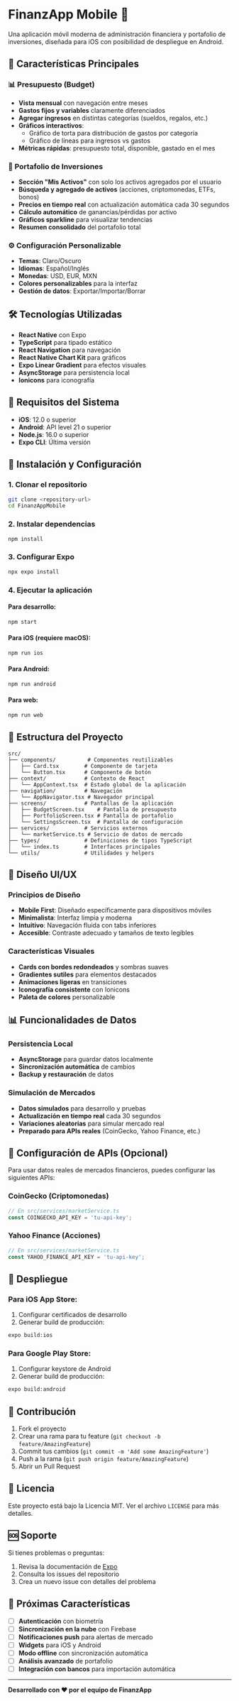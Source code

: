 # FinanzApp Mobile 📱

Una aplicación móvil moderna de administración financiera y portafolio de inversiones, diseñada para iOS con posibilidad de despliegue en Android.

## 🚀 Características Principales

### 📊 Presupuesto (Budget)
- **Vista mensual** con navegación entre meses
- **Gastos fijos y variables** claramente diferenciados
- **Agregar ingresos** en distintas categorías (sueldos, regalos, etc.)
- **Gráficos interactivos**:
  - Gráfico de torta para distribución de gastos por categoría
  - Gráfico de líneas para ingresos vs gastos
- **Métricas rápidas**: presupuesto total, disponible, gastado en el mes

### 💼 Portafolio de Inversiones
- **Sección "Mis Activos"** con solo los activos agregados por el usuario
- **Búsqueda y agregado de activos** (acciones, criptomonedas, ETFs, bonos)
- **Precios en tiempo real** con actualización automática cada 30 segundos
- **Cálculo automático** de ganancias/pérdidas por activo
- **Gráficos sparkline** para visualizar tendencias
- **Resumen consolidado** del portafolio total

### ⚙️ Configuración Personalizable
- **Temas**: Claro/Oscuro
- **Idiomas**: Español/Inglés
- **Monedas**: USD, EUR, MXN
- **Colores personalizables** para la interfaz
- **Gestión de datos**: Exportar/Importar/Borrar

## 🛠️ Tecnologías Utilizadas

- **React Native** con Expo
- **TypeScript** para tipado estático
- **React Navigation** para navegación
- **React Native Chart Kit** para gráficos
- **Expo Linear Gradient** para efectos visuales
- **AsyncStorage** para persistencia local
- **Ionicons** para iconografía

## 📱 Requisitos del Sistema

- **iOS**: 12.0 o superior
- **Android**: API level 21 o superior
- **Node.js**: 16.0 o superior
- **Expo CLI**: Última versión

## 🚀 Instalación y Configuración

### 1. Clonar el repositorio
```bash
git clone <repository-url>
cd FinanzAppMobile
```

### 2. Instalar dependencias
```bash
npm install
```

### 3. Configurar Expo
```bash
npx expo install
```

### 4. Ejecutar la aplicación

#### Para desarrollo:
```bash
npm start
```

#### Para iOS (requiere macOS):
```bash
npm run ios
```

#### Para Android:
```bash
npm run android
```

#### Para web:
```bash
npm run web
```

## 📁 Estructura del Proyecto

```
src/
├── components/          # Componentes reutilizables
│   ├── Card.tsx        # Componente de tarjeta
│   └── Button.tsx      # Componente de botón
├── context/            # Contexto de React
│   └── AppContext.tsx  # Estado global de la aplicación
├── navigation/         # Navegación
│   └── AppNavigator.tsx # Navegador principal
├── screens/            # Pantallas de la aplicación
│   ├── BudgetScreen.tsx    # Pantalla de presupuesto
│   ├── PortfolioScreen.tsx # Pantalla de portafolio
│   └── SettingsScreen.tsx  # Pantalla de configuración
├── services/           # Servicios externos
│   └── marketService.ts # Servicio de datos de mercado
├── types/              # Definiciones de tipos TypeScript
│   └── index.ts        # Interfaces principales
└── utils/              # Utilidades y helpers
```

## 🎨 Diseño UI/UX

### Principios de Diseño
- **Mobile First**: Diseñado específicamente para dispositivos móviles
- **Minimalista**: Interfaz limpia y moderna
- **Intuitivo**: Navegación fluida con tabs inferiores
- **Accesible**: Contraste adecuado y tamaños de texto legibles

### Características Visuales
- **Cards con bordes redondeados** y sombras suaves
- **Gradientes sutiles** para elementos destacados
- **Animaciones ligeras** en transiciones
- **Iconografía consistente** con Ionicons
- **Paleta de colores** personalizable

## 📊 Funcionalidades de Datos

### Persistencia Local
- **AsyncStorage** para guardar datos localmente
- **Sincronización automática** de cambios
- **Backup y restauración** de datos

### Simulación de Mercados
- **Datos simulados** para desarrollo y pruebas
- **Actualización en tiempo real** cada 30 segundos
- **Variaciones aleatorias** para simular mercado real
- **Preparado para APIs reales** (CoinGecko, Yahoo Finance, etc.)

## 🔧 Configuración de APIs (Opcional)

Para usar datos reales de mercados financieros, puedes configurar las siguientes APIs:

### CoinGecko (Criptomonedas)
```typescript
// En src/services/marketService.ts
const COINGECKO_API_KEY = 'tu-api-key';
```

### Yahoo Finance (Acciones)
```typescript
// En src/services/marketService.ts
const YAHOO_FINANCE_API_KEY = 'tu-api-key';
```

## 📱 Despliegue

### Para iOS App Store:
1. Configurar certificados de desarrollo
2. Generar build de producción:
```bash
expo build:ios
```

### Para Google Play Store:
1. Configurar keystore de Android
2. Generar build de producción:
```bash
expo build:android
```

## 🤝 Contribución

1. Fork el proyecto
2. Crear una rama para tu feature (`git checkout -b feature/AmazingFeature`)
3. Commit tus cambios (`git commit -m 'Add some AmazingFeature'`)
4. Push a la rama (`git push origin feature/AmazingFeature`)
5. Abrir un Pull Request

## 📄 Licencia

Este proyecto está bajo la Licencia MIT. Ver el archivo `LICENSE` para más detalles.

## 🆘 Soporte

Si tienes problemas o preguntas:

1. Revisa la documentación de [Expo](https://docs.expo.dev/)
2. Consulta los issues del repositorio
3. Crea un nuevo issue con detalles del problema

## 🔮 Próximas Características

- [ ] **Autenticación** con biometría
- [ ] **Sincronización en la nube** con Firebase
- [ ] **Notificaciones push** para alertas de mercado
- [ ] **Widgets** para iOS y Android
- [ ] **Modo offline** con sincronización automática
- [ ] **Análisis avanzado** de portafolio
- [ ] **Integración con bancos** para importación automática

---

**Desarrollado con ❤️ por el equipo de FinanzApp**